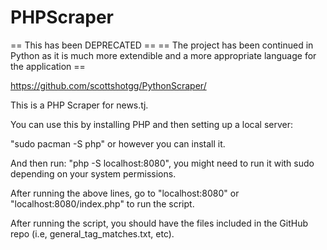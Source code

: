 # PHPScraper

== This has been DEPRECATED ==
== The project has been continued in Python as it is much more extendible and a more appropriate language  for the application ==

https://github.com/scottshotgg/PythonScraper/

This is a PHP Scraper for news.tj.

You can use this by installing PHP and then setting up a local server:

"sudo pacman -S php" or however you can install it.

And then run:
"php -S localhost:8080", you might need to run it with sudo depending on your system permissions.

After running the above lines, go to "localhost:8080" or "localhost:8080/index.php" to run the script.

After running the script, you should have the files included in the GitHub repo (i.e, general_tag_matches.txt, etc).
